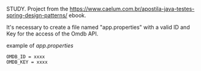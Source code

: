 STUDY. Project from the https://www.caelum.com.br/apostila-java-testes-spring-design-patterns/ ebook.

It's necessary to create a file named "app.properties" with a valid ID and Key for the access of the Omdb API.

example of *app.properties*
```
OMDB_ID = xxxx
OMDB_KEY = xxxx
```